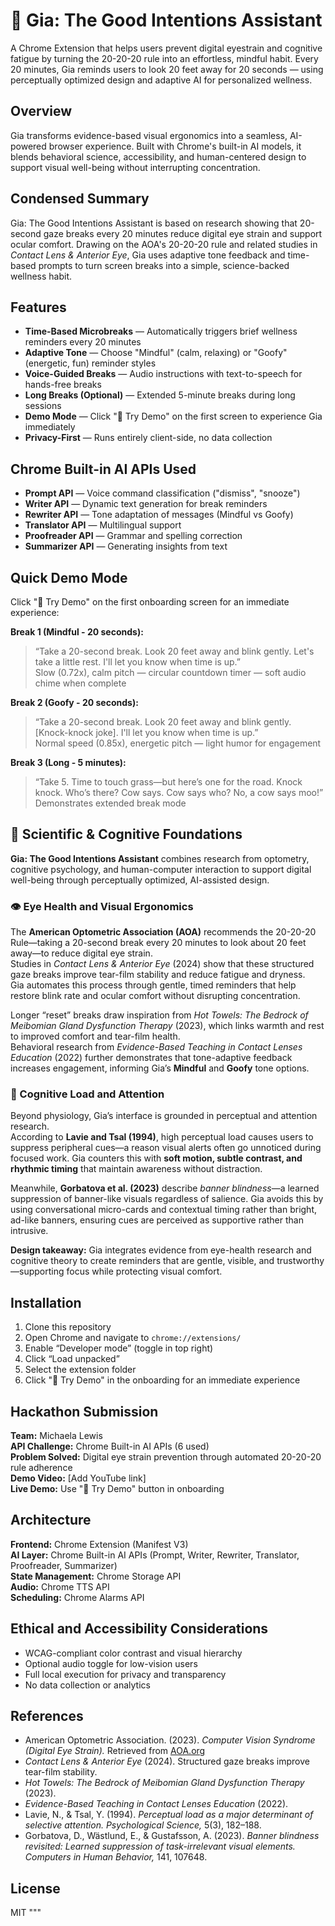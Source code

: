 # 🌿 Gia: The Good Intentions Assistant
A Chrome Extension that helps users prevent digital eyestrain and cognitive fatigue by turning the 20-20-20 rule into an effortless, mindful habit.
Every 20 minutes, Gia reminds users to look 20 feet away for 20 seconds — using perceptually optimized design and adaptive AI for personalized wellness.

## Overview
Gia transforms evidence-based visual ergonomics into a seamless, AI-powered browser experience. Built with Chrome's built-in AI models, it blends behavioral science, accessibility, and human-centered design to support visual well-being without interrupting concentration.

## Condensed Summary
Gia: The Good Intentions Assistant is based on research showing that 20-second gaze breaks every 20 minutes reduce digital eye strain and support ocular comfort. Drawing on the AOA's 20-20-20 rule and related studies in *Contact Lens & Anterior Eye*, Gia uses adaptive tone feedback and time-based prompts to turn screen breaks into a simple, science-backed wellness habit.

## Features
- **Time-Based Microbreaks** — Automatically triggers brief wellness reminders every 20 minutes  
- **Adaptive Tone** — Choose "Mindful" (calm, relaxing) or "Goofy" (energetic, fun) reminder styles  
- **Voice-Guided Breaks** — Audio instructions with text-to-speech for hands-free breaks  
- **Long Breaks (Optional)** — Extended 5-minute breaks during long sessions  
- **Demo Mode** — Click "🚀 Try Demo" on the first screen to experience Gia immediately  
- **Privacy-First** — Runs entirely client-side, no data collection  

## Chrome Built-in AI APIs Used
- **Prompt API** — Voice command classification ("dismiss", "snooze")  
- **Writer API** — Dynamic text generation for break reminders  
- **Rewriter API** — Tone adaptation of messages (Mindful vs Goofy)  
- **Translator API** — Multilingual support  
- **Proofreader API** — Grammar and spelling correction  
- **Summarizer API** — Generating insights from text  

## Quick Demo Mode
Click "🚀 Try Demo" on the first onboarding screen for an immediate experience:

**Break 1 (Mindful - 20 seconds):**
> “Take a 20-second break. Look 20 feet away and blink gently. Let's take a little rest. I'll let you know when time is up.”  
Slow (0.72x), calm pitch — circular countdown timer — soft audio chime when complete  

**Break 2 (Goofy - 20 seconds):**
> “Take a 20-second break. Look 20 feet away and blink gently. [Knock-knock joke]. I'll let you know when time is up.”  
Normal speed (0.85x), energetic pitch — light humor for engagement  

**Break 3 (Long - 5 minutes):**
> “Take 5. Time to touch grass—but here’s one for the road. Knock knock. Who’s there? Cow says. Cow says who? No, a cow says moo!”  
Demonstrates extended break mode  

## 🧬 Scientific & Cognitive Foundations
**Gia: The Good Intentions Assistant** combines research from optometry, cognitive psychology, and human-computer interaction to support digital well-being through perceptually optimized, AI-assisted design.

### 👁️ Eye Health and Visual Ergonomics
The **American Optometric Association (AOA)** recommends the 20-20-20 Rule—taking a 20-second break every 20 minutes to look about 20 feet away—to reduce digital eye strain.  
Studies in *Contact Lens & Anterior Eye* (2024) show that these structured gaze breaks improve tear-film stability and reduce fatigue and dryness.  
Gia automates this process through gentle, timed reminders that help restore blink rate and ocular comfort without disrupting concentration.

Longer “reset” breaks draw inspiration from *Hot Towels: The Bedrock of Meibomian Gland Dysfunction Therapy* (2023), which links warmth and rest to improved comfort and tear-film health.  
Behavioral research from *Evidence-Based Teaching in Contact Lenses Education* (2022) further demonstrates that tone-adaptive feedback increases engagement, informing Gia’s **Mindful** and **Goofy** tone options.

### 🧠 Cognitive Load and Attention
Beyond physiology, Gia’s interface is grounded in perceptual and attention research.  
According to **Lavie and Tsal (1994)**, high perceptual load causes users to suppress peripheral cues—a reason visual alerts often go unnoticed during focused work. Gia counters this with **soft motion, subtle contrast, and rhythmic timing** that maintain awareness without distraction.  

Meanwhile, **Gorbatova et al. (2023)** describe *banner blindness*—a learned suppression of banner-like visuals regardless of salience. Gia avoids this by using conversational micro-cards and contextual timing rather than bright, ad-like banners, ensuring cues are perceived as supportive rather than intrusive.

**Design takeaway:** Gia integrates evidence from eye-health research and cognitive theory to create reminders that are gentle, visible, and trustworthy—supporting focus while protecting visual comfort.

## Installation
1. Clone this repository  
2. Open Chrome and navigate to `chrome://extensions/`  
3. Enable “Developer mode” (toggle in top right)  
4. Click “Load unpacked”  
5. Select the extension folder  
6. Click "🚀 Try Demo" in the onboarding for an immediate experience  

## Hackathon Submission
**Team:** Michaela Lewis  
**API Challenge:** Chrome Built-in AI APIs (6 used)  
**Problem Solved:** Digital eye strain prevention through automated 20-20-20 rule adherence  
**Demo Video:** [Add YouTube link]  
**Live Demo:** Use "🚀 Try Demo" button in onboarding  

## Architecture
**Frontend:** Chrome Extension (Manifest V3)  
**AI Layer:** Chrome Built-in AI APIs (Prompt, Writer, Rewriter, Translator, Proofreader, Summarizer)  
**State Management:** Chrome Storage API  
**Audio:** Chrome TTS API  
**Scheduling:** Chrome Alarms API  

## Ethical and Accessibility Considerations
- WCAG-compliant color contrast and visual hierarchy  
- Optional audio toggle for low-vision users  
- Full local execution for privacy and transparency  
- No data collection or analytics  

## References
- American Optometric Association. (2023). *Computer Vision Syndrome (Digital Eye Strain).* Retrieved from [AOA.org](https://www.aoa.org/healthy-eyes/eye-and-vision-conditions/computer-vision-syndrome)  
- *Contact Lens & Anterior Eye* (2024). Structured gaze breaks improve tear-film stability.  
- *Hot Towels: The Bedrock of Meibomian Gland Dysfunction Therapy* (2023).  
- *Evidence-Based Teaching in Contact Lenses Education* (2022).  
- Lavie, N., & Tsal, Y. (1994). *Perceptual load as a major determinant of selective attention.* *Psychological Science,* 5(3), 182–188.  
- Gorbatova, D., Wästlund, E., & Gustafsson, A. (2023). *Banner blindness revisited: Learned suppression of task-irrelevant visual elements.* *Computers in Human Behavior,* 141, 107648.  

## License
MIT
"""